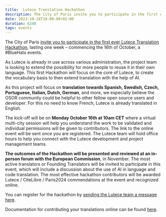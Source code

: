 ```yaml
---
title:  Lutece Translation Hackathon
description: The City of Paris invite you to participate in the first ever Lutece Translation Hackathon #BlueHats
date: 2023-10-16T10:00:00+02:00
duration: 6240
tags: events
---
```


The City of Paris [invite you to participate in the first ever Lutece Translation Hackathon](https://lutece.paris.fr/en/jsp/site/Portal.jsp?page=blog&id=66&portlet_id=17), lasting one week – commencing the 16th of October, a #BlueHats events.

As Lutece is already in use across various administration, the project team is looking to extend the possibility for more people to reuse it in their own language. This first Hackathon will focus on the core of Lutece, to create the vocabulary basis to then extend translation with the help of AI. 

As this project will focus on **translation towards Spanish, Swedish, Czech, Portuguese, Italian, Dutch, German**, and more, we especially believe the OSOR community could be helpful to other fellow open source users and developer. For this no need to know French, Lutece is already translated in English. 

The kick-off will be on **Monday October 16th at 10am CET** where a virtual multi-city session will help you understand the work to be validated and individual permissions will be given to contributors. The link to the online event will be sent once you are registered. The Lutece team will hold office hours to help you connect with the Lutece development and project management teams.

**The outcomes of the Hackathon will be presented and reviewed at an in-person forum with the European Commission**, in November. The most active translators or Founding Translators will be invited to participate in this event, which will include a discussion about the use of AI in language and code translation. The most effective hackathon contributors will be awarded Lutece / CiteLibre / Paris2024 commendations at the event and recognized online.

You can register for the hackathon by [sending the Lutece team a message here](https://lutece.paris.fr/en/jsp/site/Portal.jsp?page=contact).

Documentation for contributing your translations online can be found [here](https://lutece.paris.fr/support/wiki/translation-contributions.html).

